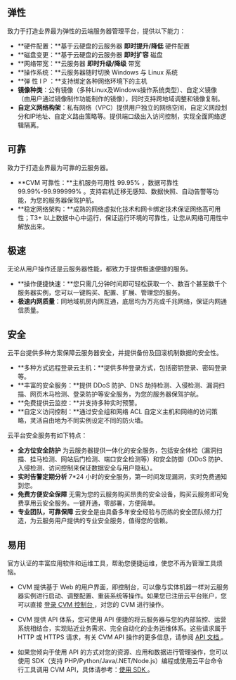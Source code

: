 ## 弹性
致力于打造业界最为弹性的云端服务器管理平台，提供以下能力：

- **硬件配置：**基于云硬盘的云服务器 **即时提升/降低** 硬件配置
- **磁盘变更：**基于云硬盘的云服务器 **即时扩容** 磁盘
- **网络带宽：**云服务器 **即时升级/降级** 带宽
- **操作系统：**云服务器随时切换 Windows 与 Linux 系统
- **弹 性 I P  ：**支持绑定各种网络环境下的主机
- **镜像种类**：公有镜像（多种Linux及Windows操作系统类型）、自定义镜像（由用户通过镜像制作功能制作的镜像），同时支持跨地域调整和镜像复制。
- **自定义网络构架**：私有网络（VPC）提供用户独立的网络空间，自定义网段划分和IP地址、自定义路由策略等。提供端口级出入访问控制，实现全面网络逻辑隔离。

## 可靠
致力于打造业界最为可靠的云服务器。

- **CVM 可靠性：**主机服务可用性 99.95% ，数据可靠性 99.99%-99.999999% 。支持宕机迁移无感知、数据快照、自动告警等功能，为您的服务器保驾护航。
- **稳定网络架构：**成熟的网络虚拟化技术和网卡绑定技术保证网络高可用性；T3+ 以上数据中心中运行，保证运行环境的可靠性，让您从网络可用性中解放出来。


## 极速
无论从用户操作还是云服务器性能，都致力于提供极速便捷的服务。

- **操作便捷快速：**您只需几分钟时间即可轻松获取一个、数百个甚至数千个服务器实例，您可以一键购买、配置、扩展、管理您的服务。
- **极速内网质量**：同地域机房内网互通，底层均为万兆或千兆网络，保证内网通信质量。

## 安全
云平台提供多种方案保障云服务器安全，并提供备份及回滚机制数据的安全性。

- **多种方式远程登录云主机：**提供多种登录方式，包括密钥登录、密码登录等。
- **丰富的安全服务：**提供 DDoS 防护、DNS 劫持检测、入侵检测、漏洞扫描、网页木马检测、登录防护等安全服务，为您的服务器保驾护航。
- **免费提供云监控：**并支持多种实时预警。
- **自定义访问控制：**通过安全组和网络 ACL 自定义主机和网络的访问策略，灵活自由地为不同实例设定不同的防火墙。


云平台安全服务有如下特点：

- **全方位安全防护**
为云服务器提供一体化的安全服务，包括安全体检（漏洞扫描、挂马检测、网站后门检测、端口安全检测等）和安全防御（DDoS 防护、入侵检测、访问控制来保证数据安全与用户隐私）。
- **实时告警定期分析**
7\*24 小时的安全服务，第一时间发现漏洞，实时免费通知到您。
- **免费方便安全保障**
无需为您的云服务购买昂贵的安全设备，购买云服务即可免费享用云安全服务。一键开通，零部署，方便简单。
- **专业团队，可靠保障**
云安全是由具备多年安全经验与历练的安全团队倾力打造，为云服务用户提供的专业安全服务，值得您的信赖。

## 易用
官方认证的丰富应用软件和运维工具，帮助您便捷运维，使您不再为管理工具烦恼。

-  CVM 提供基于 Web 的用户界面，即控制台，可以像与实体机器一样对云服务器实例进行启动、调整配置、重装系统等操作。如果您已注册云平台账户，您可以直接 [登录 CVM 控制台 ](http://console.tcecqpoc.fsphere.cn/cvm)，对您的 CVM 进行操作。

-  CVM 提供 API 体系，您可使用 API 便捷的将云服务器与您的内部监控、运营系统相结合，实现贴近业务需求、完全自动化的业务运维体系。这些请求属于 HTTP 或 HTTPS 请求，有关 CVM API 操作的更多信息，请参阅 [API 文档 ](/document/api/213/15688)。

- 如果您倾向于使用 API 的方式对您的资源、应用和数据进行管理操作，您可以使用 SDK（支持 PHP/Python/Java/.NET/Node.js）编程或使用云平台命令行工具调用 CVM API，具体请参考：[使用 SDK ](/document/developer-resource)。

